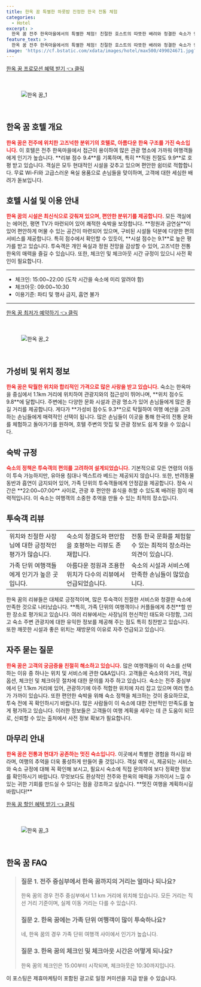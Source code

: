 ```yaml
---
title: 한옥 꿈 특별한 하룻밤 진정한 한국 전통 체험
categories:
  - Hotel
excerpt: >
  한옥 꿈 전주 한옥마을에서의 특별한 체험! 친절한 호스트의 따뜻한 배려와 청결한 숙소가 만족도를 높이며 환상적인 위치로 편리한 관광을 즐길 수 있습니다. 지금 예약하고 잊지 못할 추억을 만들어보세요!
feature_text: >
  한옥 꿈 전주 한옥마을에서의 특별한 체험! 친절한 호스트의 따뜻한 배려와 청결한 숙소가 만족도를 높이며 환상적인 위치로 편리한 관광을 즐길 수 있습니다. 지금 예약하고 잊지 못할 추억을 만들어보세요!
image: 'https://cf.bstatic.com/xdata/images/hotel/max500/499024671.jpg?k=e84085c07676e7f4b790ddd45b13cb2c29b0bd1e907ca2d881e84513267afb41&o=&hp=1'
---
```


<p><a class="modoo-button" href="https://tinyurl.com/2b23l4o3" rel="nofollow noopener">한옥 꿈 프로모션 혜택 받기 👈 클릭</a></p><br/>
<figure class="image"><img alt="한옥 꿈_1" src="https://cf.bstatic.com/xdata/images/hotel/max1024x768/147275463.jpg?k=d2935c8dedb6fbdc698f3b9a65f64ff99fd095669f63e47d1fce2cd2ee3c3ddf&amp;o=&amp;hp=1"/></figure><br/>

<h2 id="한옥꿈호텔개요">한옥 꿈 호텔 개요</h2>
<p><b><span style="color: #ee2323;">한옥 꿈은 전주에 위치한 고즈넉한 분위기의 호텔로, 아름다운 한옥 구조를 가진 숙소입니다.</span></b> 이 호텔은 전주 한옥마을에서 접근이 용이하여 많은 관광 명소에 가까워 여행객들에게 인기가 높습니다. **리뷰 점수 9.4**를 기록하며, 특히 **직원 친절도 9.9**로 호평 받고 있습니다. 객실은 모두 현대적인 시설을 갖추고 있으며 편안한 쉼터로 적합합니다. 무료 Wi-Fi와 고급스러운 욕실 용품으로 손님들을 맞이하며, 고객에 대한 세심한 배려가 돋보입니다.</p>
<h2 id="호텔시설및이용안내">호텔 시설 및 이용 안내</h2>
<p><b><span style="color: #ee2323;">한옥 꿈의 시설은 최신식으로 갖춰져 있으며, 편안한 분위기를 제공합니다.</span></b> 모든 객실에는 에어컨, 평면 TV가 마련되어 있어 쾌적한 숙박을 보장합니다. **정원과 금연실**이 있어 편안하게 머물 수 있는 공간이 마련되어 있으며, 구비된 시설들 덕분에 다양한 편의 서비스를 제공합니다. 특히 점수에서 확인할 수 있듯이, **시설 점수는 9.1**로 높은 평가를 받고 있습니다. 투숙객은 개인 욕실과 정원 전망을 감상할 수 있어, 고즈넉한 전통 한옥의 매력을 즐길 수 있습니다. 또한, 체크인 및 체크아웃 시간 규정이 있으니 사전 확인이 필요합니다.</p>
<hr/>
<ul>
<li>체크인: 15:00~22:00 (도착 시간을 숙소에 미리 알려야 함)</li>
<li>체크아웃: 09:00~10:30</li>
<li>이용기준: 파티 및 행사 금지, 흡연 불가</li>
</ul>
<hr/>
<p><a class="modoo-button" href="https://tinyurl.com/2b23l4o3" rel="nofollow noopener">한옥 꿈 최저가 예약하기 👈 클릭</a></p><br/>
<figure class="image"><img alt="한옥 꿈_2" src="https://cf.bstatic.com/xdata/images/hotel/max500/499024671.jpg?k=e84085c07676e7f4b790ddd45b13cb2c29b0bd1e907ca2d881e84513267afb41&amp;o=&amp;hp=1"/></figure><br/>
<h2 id="가성비및위치정보">가성비 및 위치 정보</h2>
<p><b><span style="color: #ee2323;">한옥 꿈은 탁월한 위치와 합리적인 가격으로 많은 사랑을 받고 있습니다.</span></b> 숙소는 한옥마을 중심에서 1.1km 거리에 위치하여 관광지와의 접근성이 뛰어나며, **위치 점수도 9.8**에 달합니다. 주변에는 다양한 문화 시설과 관광 명소가 있어 손님들에게 많은 즐길 거리를 제공합니다. 게다가 **가성비 점수도 9.3**으로 탁월하여 여행 예산을 고려하는 손님들에게 매력적인 선택이 됩니다. 많은 손님들이 이곳을 통해 한국의 전통 문화를 체험하고 돌아가기를 원하며, 호텔 주변의 맛집 및 관광 정보도 쉽게 찾을 수 있습니다.</p>
<h2 id="숙박규정">숙박 규정</h2>
<p><b><span style="color: #ee2323;">숙소의 정책은 투숙객의 편의를 고려하여 설계되었습니다.</span></b> 기본적으로 모든 연령의 아동이 투숙 가능하지만, 유아용 침대나 엑스트라 베드는 제공되지 않습니다. 또한, 반려동물 동반과 흡연이 금지되어 있어, 가족 단위의 투숙객들에게 안정감을 제공합니다. 정숙 시간은 **22:00~07:00** 사이로, 관광 후 편안한 휴식을 취할 수 있도록 배려된 점이 매력적입니다. 이 숙소는 여행객의 소중한 추억을 만들 수 있는 최적의 장소입니다.</p>
<h2 id="투숙객리뷰">투숙객 리뷰</h2>
<table>
<tr>
<td>위치와 친절한 사장님에 대한 긍정적인 평가가 많습니다.</td>
<td>숙소의 청결도와 편안함을 호평하는 리뷰도 존재합니다.</td>
<td>전통 한국 문화를 체험할 수 있는 최적의 장소라는 의견이 있습니다.</td>
</tr>
<tr>
<td>가족 단위 여행객들에게 인기가 높은 곳입니다.</td>
<td>아름다운 정원과 조용한 위치가 다수의 리뷰에서 언급되었습니다.</td>
<td>숙소의 시설과 서비스에 만족한 손님들이 많았습니다.</td>
</tr>
</table>
<p>한옥 꿈의 리뷰들은 대체로 긍정적이며, 많은 투숙객이 친절한 서비스와 청결한 숙소에 만족한 것으로 나타났습니다. **특히, 가족 단위의 여행객이나 커플들에게 추천**할 만한 장소로 평가되고 있습니다. 여러 리뷰에서는 사장님의 헌신적인 태도와 다정함, 그리고 숙소 주변 관광지에 대한 유익한 정보를 제공해 주는 점도 특히 칭찬받고 있습니다. 또한 깨끗한 시설과 좋은 위치는 재방문의 이유로 자주 언급되고 있습니다.</p>
<h2 id="자주묻는질문">자주 묻는 질문</h2>
<p><b><span style="color: #ee2323;">한옥 꿈은 고객의 궁금증을 친절히 해소하고 있습니다.</span></b> 많은 여행객들이 이 숙소를 선택하는 이유 중 하나는 위치 및 서비스에 관한 Q&amp;A입니다. 고객들은 숙소와의 거리, 객실 옵션, 체크인 및 체크아웃 절차에 대한 문의를 자주 하고 있습니다. 숙소는 전주 중심부에서 단 1.1km 거리에 있어, 관광하기에 아주 적합한 위치에 자리 잡고 있으며 여러 명소가 가까이 있습니다. 또한 편안한 숙박을 위해 숙소 정책을 체크하는 것이 중요하므로, 투숙 전에 꼭 확인하시기 바랍니다. 많은 사람들이 이 숙소에 대한 전반적인 만족도를 높게 평가하고 있습니다. 이러한 정보들은 고객들이 여행 계획을 세우는 데 큰 도움이 되므로, 신뢰할 수 있는 출처에서 사전 정보 확보가 필요합니다.</p>
<h2 id="마무리안내">마무리 안내</h2>
<p><b><span style="color: #ee2323;">한옥 꿈은 전통과 현대가 공존하는 멋진 숙소입니다.</span></b> 이곳에서 특별한 경험을 하시길 바라며, 여행의 추억을 더욱 풍성하게 만들어 줄 것입니다. 객실 예약 시, 제공되는 서비스와 숙소 규정에 대해 꼭 확인해 보시고, 필요시 숙소에 직접 문의하여 보다 정확한 정보를 확인하시기 바랍니다. 무엇보다도 환상적인 전주와 한옥의 매력을 가까이서 느낄 수 있는 귀한 기회를 만드실 수 있다는 점을 강조하고 싶습니다. **멋진 여행을 계획하시길 바랍니다!**</p>

<p><a class="modoo-button" href="https://tinyurl.com/2b23l4o3" rel="nofollow noopener">한옥 꿈 할인 혜택 받기 👈 클릭</a></p><br>

<figure class="image"><img src="https://cf.bstatic.com/xdata/images/hotel/max500/281251089.jpg?k=9e70aeb37eb296eedf5f5c62873852fb240aeb88646be958e6128ae3d524ffc3&o=&hp=1" alt="한옥 꿈_3"></figure><br>
<h2 id="한옥 꿈_FAQ">한옥 꿈 FAQ</h2>
<div itemscope="" itemtype="https://schema.org/FAQPage"> 
<blockquote> 
<div itemscope="" itemprop="mainEntity" itemtype="https://schema.org/Question"> 
<h3 id="질문_1" itemprop="name">질문 1. 전주 중심부에서 한옥 꿈까지의 거리는 얼마나 되나요?</h3> 
<div itemscope="" itemprop="acceptedAnswer" itemtype="https://schema.org/Answer"> 
<span itemprop="text"> 
<p>한옥 꿈의 경우 전주 중심부에서 1.1 km 거리에 위치해 있습니다. 모든 거리는 직선 거리 기준이며, 실제 이동 거리는 다를 수 있습니다.</p> 
</span> 
</div> 
</div> 

<div itemscope="" itemprop="mainEntity" itemtype="https://schema.org/Question"> 
<h3 id="질문_2" itemprop="name">질문 2. 한옥 꿈에는 가족 단위 여행객이 많이 투숙하나요?</h3> 
<div itemscope="" itemprop="acceptedAnswer" itemtype="https://schema.org/Answer"> 
<span itemprop="text"> 
<p>네, 한옥 꿈의 경우 가족 단위 여행객 사이에서 인기가 높습니다.</p> 
</span> 
</div> 
</div> 

<div itemscope="" itemprop="mainEntity" itemtype="https://schema.org/Question"> 
<h3 id="질문_3" itemprop="name">질문 3. 한옥 꿈의 체크인 및 체크아웃 시간은 어떻게 되나요?</h3> 
<div itemscope="" itemprop="acceptedAnswer" itemtype="https://schema.org/Answer"> 
<span itemprop="text"> 
<p>한옥 꿈의 체크인은 15:00부터 시작되며, 체크아웃은 10:30까지입니다.</p> 
</span> 
</div> 
</div> 
</blockquote> 
</div><p>이 포스팅은 제휴마케팅이 포함된 광고로 일정 커미션을 지급 받을 수 있습니다.</p>

